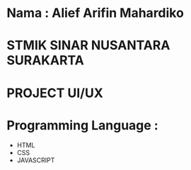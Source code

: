 # Nama : Alief Arifin Mahardiko
# STMIK SINAR NUSANTARA SURAKARTA
# PROJECT UI/UX
# Programming Language : 
- HTML
- CSS
- JAVASCRIPT
